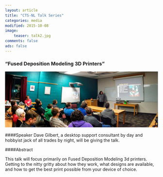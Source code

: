 ```yaml
---
layout: article
title: "CTS-NL Talk Series"
categories: media
modified: 2015-10-08
image:
    teaser: talk2.jpg
comments: false
ads: false
---
```

### “Fused Deposition Modeling 3D Printers”

![Alt](/../../images/talk2.jpg "Panoramic of the room with speaker and slideshow.")

####Speaker
Dave Gilbert, a desktop support consultant by day and hobbyist jack of all trades by night, will be giving the talk.

####Abstract

This talk will focus primarily on Fused Deposition Modeling 3d printers. Getting to the nitty gritty about how they work, what designs are available, and how to get the best print possible from your device of choice.
